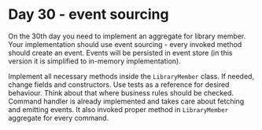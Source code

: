 # Day 30 - event sourcing

On the 30th day you need to implement an aggregate for library member.
Your implementation should use event sourcing - every invoked method should create an event.
Events will be persisted in event store (in this version it is simplified to in-memory implementation).

Implement all necessary methods inside the `LibraryMember` class. If needed, change fields and constructors.
Use tests as a reference for desired behaviour. 
Think about that where business rules should be checked.
Command handler is already implemented and takes care about fetching and emitting events.
It also invoked proper method in `LibraryMember` aggregate for every command.
